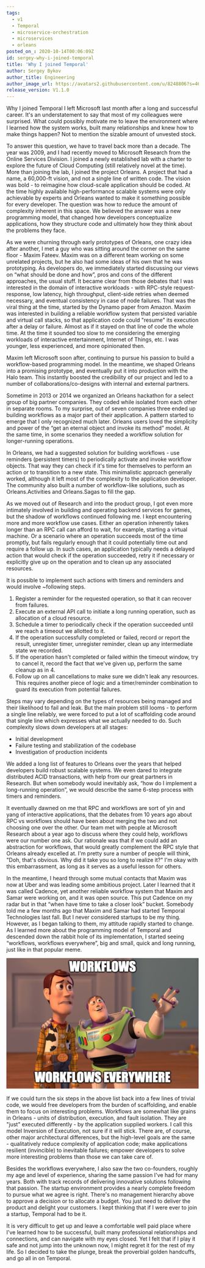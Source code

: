 ```yaml
---
tags:
  - v1
  - Temporal
  - microservice-orchestration
  - microservices
  - orleans
posted_on_: 2020-10-14T00:06:09Z
id: sergey-why-i-joined-temporal
title: 'Why I joined Temporal'
author: Sergey Bykov
author_title: Engineering
author_image_url: https://avatars2.githubusercontent.com/u/8248806?s=460&v=4
release_version: V1.1.0
---
```


<!--truncate-->

Why I joined Temporal
I left Microsoft last month after a long and successful career. It's an understatement to say that most of my colleagues were surprised. What could possibly motivate me to leave the environment where I learned how the system works, built many relationships and knew how to make things happen? Not to mention the sizable amount of unvested stock.

To answer this question, we have to travel back more than a decade. The year was 2009, and I had recently moved to Microsoft Research from the Online Services Division. I joined a newly established lab with a charter to explore the future of Cloud Computing (still relatively novel  at the time). More than joining the lab, I joined the project Orleans. A project that had a name, a 60,000-ft vision, and not a single line of written code. The vision was bold - to reimagine how cloud-scale application should be coded. At the time highly available high-performance scalable systems were only achievable by experts and Orleans wanted to make it something possible for every developer. The question was how to reduce the amount of complexity inherent in this space. We believed the answer was a new programming model, that changed how developers conceptualize applications, how they structure code and ultimately how they think about the problems they face.

As we were churning through early prototypes of Orleans, one crazy idea after another, I met a guy who was sitting around the corner on the same floor - Maxim Fateev. Maxim was on a different team working on some unrelated projects, but he also had some ideas of his own that he was prototyping. As developers do, we immediately started discussing our views on “what should be done and how”, pros and cons of the different approaches, the usual stuff. It became clear from those debates that I was interested in the domain of interactive workloads - with RPC-style request-response, low latency, high throughput, client-side retries when deemed necessary, and eventual consistency in case of node failures. That was the viral thing  at the time, started by the Dynamo paper from Amazon. Maxim was interested in building a reliable workflow system that persisted variable and virtual call stacks, so that application code could "resume" its execution after a delay or failure. Almost as if it stayed on that line of code the whole time. At the time it sounded too slow to me considering the emerging workloads of interactive entertainment, Internet of Things, etc. I was younger, less experienced, and more opinionated then.

Maxim left Microsoft soon after, continuing to pursue his passion to build a workflow-based programming model. In the meantime, we shaped Orleans into a promising prototype, and eventually put it into production with the Halo team. This instantly boosted the credibility of our project and led to a number of collaborations/co-designs with internal and external partners.

Sometime in 2013 or 2014 we organized an Orleans hackathon for a select group of big partner companies. They coded while isolated from each other in separate rooms. To my surprise, out of seven companies three ended up building workflows as a major part of their application. A pattern started to emerge that I only recognized much later. Orleans users loved the simplicity and power of the “get an eternal object and invoke its method” model. At the same time, in some scenarios they needed a workflow solution for longer-running operations.

In Orleans, we had a suggested solution for building workflows - use reminders (persistent timers) to periodically activate and invoke workflow objects. That way they can check if it's time for themselves to perform an action or to transition to a new state. This minimalistic approach generally worked, although it left most of the complexity to the application developer. The community also built a number of workflow-like solutions, such as Orleans.Activities and Orleans.Sagas to fill the gap.

As we moved out of Research and into the product group, I got even more intimately involved in building and operating backend services for games, but the shadow of workflows continued following me. I kept encountering more and more workflow use cases. Either an operation inherently takes longer than an RPC call can afford to wait, for example, starting a virtual machine. Or a scenario where an operation succeeds most of the time promptly, but fails regularly enough that it could potentially time out and require a follow up. In such cases, an application typically needs a delayed action that would check if the operation succeeded, retry it if necessary or explicitly give up on the operation and to clean up any associated resources.

It is possible to implement such actions with timers and reminders and would involve ~following steps.
  1. Register a reminder for the requested operation, so that it can recover from failures.
  1. Execute an external API call to initiate a long running operation, such as allocation of a cloud resource.
  1. Schedule a timer to periodically check if the operation succeeded until we reach a timeout we allotted to it.
  1. If the operation successfully completed or failed, record or report the result, unregister timer, unregister reminder, clean up any intermediate state we recorded.
  1. If the operation hasn't completed or failed within the timeout window, try to cancel it, record the fact that we've given up, perform the same cleanup as in 4.
  1. Follow up on all cancellations to make sure we didn't leak any resources. This requires another piece of logic and a timer/reminder combination to guard its execution from potential failures.

Steps may vary depending on the types of resources being managed and their likelihood  to fail and leak. But the main problem still looms - to perform a single line reliably, we were forced to put a lot of scaffolding code around that single line which expresses what we actually needed to do. Such complexity slows down developers at all stages: 
  * Initial development
  * Failure testing and stabilization of the codebase
  * Investigation of production incidents

We added a long list of features to Orleans over the years that helped developers build robust scalable systems. We even dared to integrate distributed ACID transactions, with help from our great partners in Research. But when somebody would inevitably ask, “how do I implement a long-running operation”, we would describe the same 6-step process with timers and reminders.

It eventually dawned on me that RPC and workflows are sort of yin and yang of interactive applications, that the debates from 10 years ago about RPC vs workflows should have been about merging the two and not choosing one over the other. Our team met with people at Microsoft Research about a year ago to discuss where they could help, workflows were our number one ask. Our rationale was that if we could add an abstraction for workflows, that would greatly complement the RPC style that Orleans already excelled at. I'm pretty sure a number of people will think, "Doh, that's obvious. Why did it take you so long to realize it?" I'm okay with this embarrassment, as long as it serves as a useful lesson for others.

In the meantime, I heard through some mutual contacts that Maxim was now at Uber and was leading some ambitious project. Later I learned that it was called Cadence, yet another reliable workflow system that Maxim and Samar were working on, and it was open source. This put Cadence on my radar but in that “when have time to take a closer look” bucket. Somebody told me a few months ago that Maxim and Samar had started Temporal Technologies last fall. But I never considered startups to be my thing. However, as I began talking to them, my attitude rapidly started to change. As I learned more about the programming model of Temporal and descended down the rabbit hole of its implementation, I started seeing “workflows, workflows everywhere”, big and small, quick and long running, just like in that popular meme.

![](../static/img/workflow-meme.png)

If we could turn the six steps in the above list back into a few lines of trivial code, we would free developers from the burden of scaffolding, and enable them to focus on interesting problems. Workflows are somewhat like grains in Orleans - units of distribution, execution, and fault isolation. They are "just" executed differently - by the application supplied workers. I call this model Inversion of Execution, not sure if it will stick. There are, of course, other major architectural differences, but the high-level goals are the same - qualitatively reduce complexity of application code; make applications resilient (invincible) to inevitable failures; empower developers to solve more interesting problems than those we can take care of.

Besides the workflows everywhere, I also saw the two co-founders, roughly my age and level of experience, sharing the same passion I've had for many years. Both with track records of delivering innovative solutions following that passion. The startup environment provides a nearly complete freedom to pursue what we agree is right. There's no management hierarchy above to approve a decision or to allocate a budget. You just need to deliver the product and delight your customers. I kept thinking that if I were ever to join a startup, Temporal had to be it.

It is very difficult to get up and leave a comfortable well paid place where I've learned how to be successful, built many professional relationships and connections, and can navigate with my eyes closed. Yet I felt that if I play it safe and not jump into the unknown now, I might regret it for the rest of my life. So I decided to take the plunge, break the proverbial golden handcuffs, and go all in on Temporal.


